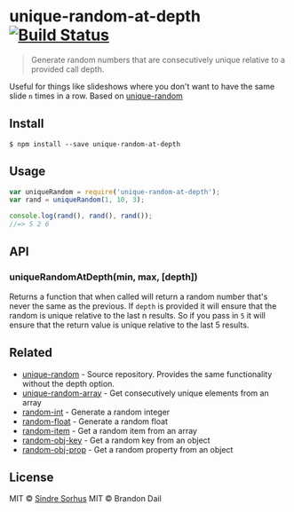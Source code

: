 # unique-random-at-depth [![Build Status](https://travis-ci.org/Aweary/unique-random-at-depth.svg?branch=master)](https://travis-ci.org/Aweary/unique-random-at-depth)

> Generate random numbers that are consecutively unique relative to a provided call depth.

Useful for things like slideshows where you don't want to have the same slide `n` times in a row. Based on [unique-random](https://github.com/sindresorhus/unique-random)


## Install

```
$ npm install --save unique-random-at-depth
```


## Usage

```js
var uniqueRandom = require('unique-random-at-depth');
var rand = uniqueRandom(1, 10, 3);

console.log(rand(), rand(), rand());
//=> 5 2 6
```


## API

### uniqueRandomAtDepth(min, max, [depth])

Returns a function that when called will return a random number that's never the same as the previous. If `depth` is provided it will ensure that the random is unique relative to the last n results. So if you pass in `5` it will ensure that
the return value is unique relative to the last 5 results.


## Related

- [unique-random](https://github.com/sindresorhus/unique-random) - Source repository. Provides the same functionality without the depth option.
- [unique-random-array](https://github.com/sindresorhus/unique-random-array) - Get consecutively unique elements from an array
- [random-int](https://github.com/sindresorhus/random-int) - Generate a random integer
- [random-float](https://github.com/sindresorhus/random-float) - Generate a random float
- [random-item](https://github.com/sindresorhus/random-item) - Get a random item from an array
- [random-obj-key](https://github.com/sindresorhus/random-obj-key) - Get a random key from an object
- [random-obj-prop](https://github.com/sindresorhus/random-obj-prop) - Get a random property from an object


## License

MIT © [Sindre Sorhus](http://sindresorhus.com)
MIT © Brandon Dail
